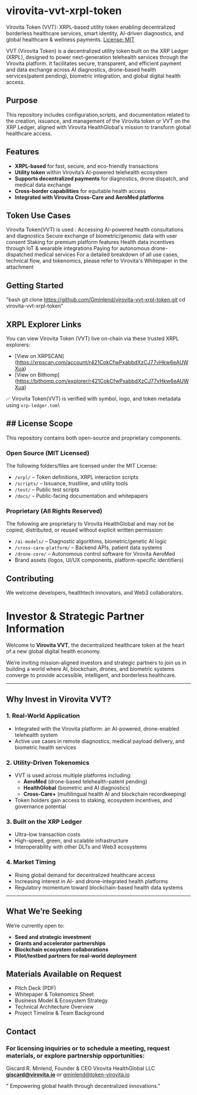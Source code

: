 # virovita-vvt-xrpl-token
Virovita Token (VVT): XRPL-based utility token enabling decentralized borderless healthcare services, smart identity, AI-driven diagnostics, and global healthcare & wellness payments.
[License: MIT](https://img.shields.io/badge/License-MIT-yellow.svg)

VVT (Virovita Token) is a decentralized utility token built on the XRP Ledger (XRPL), designed to power next-generation telehealth services through the Virovita platform. It facilitates secure, transparent, and efficient payment and data exchange across AI diagnostics, drone-based health services(patent pending), biometric integration, and global digital health access.

## Purpose
This repository includes configuration,scripts, and documentation related to the creation, issuance, and management of the Virovita token or VVT on the XRP Ledger, aligned with Virovita HealthGlobal's mission to transform global healthcare access.

## Features

- **XRPL-based** for fast, secure, and eco-friendly transactions
- **Utility token** within Virovita’s AI-powered telehealth ecosystem
- **Supports decentralized payments** for diagnostics, drone dispatch, and medical data exchange
- **Cross-border capabilities** for equitable health access
- **Integrated with Virovita Cross-Care and AeroMed platforms**

## Token Use Cases
Virovita Token(VVT) is used :
Accessing AI-powered health consultations and diagnostics
Secure exchange of biometric/genomic data with user consent
Staking for premium platform features
Health data incentives through IoT & wearable integrations
Paying for autonomous drone-dispatched medical services
For a detailed  breakdown of all use cases, technical flow, and tokenomics, please refer to Virovita's Whitepaper in the attachment

## Getting Started
"bash
git clone https://github.com/Gminlend/virovita-vvt-xrpl-token.git
cd virovita-vvt-xrpl-token"
## XRPL Explorer Links

You can view Virovita Token (VVT) live on-chain via these trusted XRPL explorers:

- [View on XRPSCAN] (https://xrpscan.com/account/r421CokCfwPxabbdXzCJ77vHkw6eAUWXua)
- [View on Bithomp] (https://bithomp.com/explorer/r421CokCfwPxabbdXzCJ77vHkw6eAUWXua)

 ✅ Virovita Token(VVT) is verified with symbol, logo, and token metadata using `xrp-ledger.toml`

## ## License Scope

This repository contains both open-source and proprietary components.

### Open Source (MIT Licensed)
The following folders/files are licensed under the MIT License:
- `/xrpl/` – Token definitions, XRPL interaction scripts
- `/scripts/` – Issuance, trustline, and utility tools
- `/test/` – Public test scripts
- `/docs/` – Public-facing documentation and whitepapers

### Proprietary (All Rights Reserved)
The following are proprietary to Virovita HealthGlobal and may not be copied,
distributed, or reused without explicit written permission:
- `/ai-models/` – Diagnostic algorithms, biometric/genetic AI logic
- `/cross-care-platform/` – Backend APIs, patient data systems
- `/drone-core/` – Autonomous control software for Virovita AeroMed
- Brand assets (logos, UI/UX components, platform-specific identifiers)

## Contributing

We welcome developers, healthtech innovators, and Web3 collaborators.

# Investor & Strategic Partner Information

Welcome to **Virovita VVT**, the decentralized healthcare token at the heart of a new global digital health economy.

We’re inviting mission-aligned investors and strategic partners to join us in building a world where AI, blockchain, drones, and biometric systems converge to provide accessible, intelligent, and borderless healthcare.

---

## Why Invest in Virovita VVT?

### 1. Real-World Application
- Integrated with the Virovita platform: an AI-powered, drone-enabled telehealth system
- Active use cases in remote diagnostics, medical payload delivery, and biometric health services

### 2. Utility-Driven Tokenomics
- VVT is used across multiple platforms including:
  - **AeroMed** (drone-based telehealth-patent pending)
  - **HealthGlobal** (biometric and AI diagnostics)
  - **Cross-Care+** (multilingual health AI and blockchain recordkeeping)
- Token holders gain access to staking, ecosystem incentives, and governance potential

### 3. Built on the XRP Ledger
- Ultra-low transaction costs
- High-speed, green, and scalable infrastructure
- Interoperability with other DLTs and Web3 ecosystems

### 4. Market Timing
- Rising global demand for decentralized healthcare access
- Increasing interest in AI- and drone-integrated health platforms
- Regulatory momentum toward blockchain-based health data systems

---

## What We’re Seeking

We’re currently open to:
- **Seed and strategic investment**
- **Grants and accelerator partnerships**
- **Blockchain ecosystem collaborations**
- **Pilot/testbed partners for real-world deployment**

## Materials Available on Request

- Pitch Deck (PDF)
- Whitepaper & Tokenomics Sheet
- Business Model & Ecosystem Strategy
- Technical Architecture Overview
- Project Timeline & Team Background

## Contact

### For licensing inquiries or to schedule a meeting, request materials, or explore partnership opportunities:

Giscard R. Minlend, Founder & CEO
Virovita HealthGlobal LLC
**giscard@virovita.io** or gminlend@token-virovita.io

" Empowering global health through decentralized innovations."
